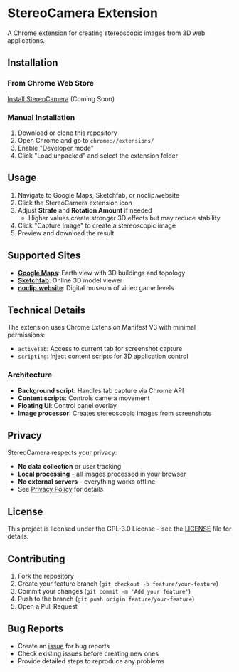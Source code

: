 # StereoCamera Extension

A Chrome extension for creating stereoscopic images from 3D web applications.

## Installation

### From Chrome Web Store

[Install StereoCamera](https://chromewebstore.google.com/detail/stereocamera-create-stere/fojldibigbcpmamlladnfgiegbjehkag?hl=en) (Coming Soon)

### Manual Installation

1. Download or clone this repository
2. Open Chrome and go to `chrome://extensions/`
3. Enable "Developer mode"
4. Click "Load unpacked" and select the extension folder

## Usage

1. Navigate to Google Maps, Sketchfab, or noclip.website
2. Click the StereoCamera extension icon
3. Adjust **Strafe** and **Rotation Amount** if needed
   - Higher values create stronger 3D effects but may reduce stability
4. Click "Capture Image" to create a stereoscopic image
5. Preview and download the result

## Supported Sites

- **[Google Maps](https://www.google.com/maps)**: Earth view with 3D buildings and topology
- **[Sketchfab](https://sketchfab.com)**: Online 3D model viewer
- **[noclip.website](https://noclip.website)**: Digital museum of video game levels

## Technical Details

The extension uses Chrome Extension Manifest V3 with minimal permissions:

- `activeTab`: Access to current tab for screenshot capture
- `scripting`: Inject content scripts for 3D application control

### Architecture

- **Background script**: Handles tab capture via Chrome API
- **Content scripts**: Controls camera movement
- **Floating UI**: Control panel overlay
- **Image processor**: Creates stereoscopic images from screenshots

## Privacy

StereoCamera respects your privacy:

- **No data collection** or user tracking
- **Local processing** - all images processed in your browser
- **No external servers** - everything works offline
- See [Privacy Policy](PRIVACY_POLICY.md) for details

## License

This project is licensed under the GPL-3.0 License - see the [LICENSE](LICENSE) file for details.

## Contributing

1. Fork the repository
2. Create your feature branch (`git checkout -b feature/your-feature`)
3. Commit your changes (`git commit -m 'Add your feature'`)
4. Push to the branch (`git push origin feature/your-feature`)
5. Open a Pull Request

## Bug Reports

- Create an [issue](https://github.com/Lorrodev/StereoCamera/issues) for bug reports
- Check existing issues before creating new ones
- Provide detailed steps to reproduce any problems
